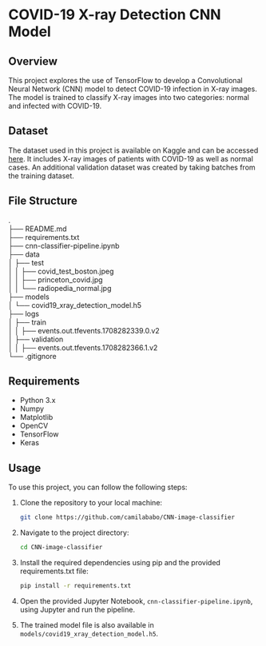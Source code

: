 # COVID-19 X-ray Detection CNN Model

## Overview

This project explores the use of TensorFlow to develop a Convolutional Neural Network (CNN) model to detect COVID-19 infection in X-ray images. The model is trained to classify X-ray images into two categories: normal and infected with COVID-19. 

## Dataset

The dataset used in this project is available on Kaggle and can be accessed [here](https://www.kaggle.com/datasets/pranavraikokte/covid19-image-dataset?resource=download). It includes X-ray images of patients with COVID-19 as well as normal cases.
An additional validation dataset was created by taking batches from the training dataset.

## File Structure

.  
├── README.md  
├── requirements.txt  
├── cnn-classifier-pipeline.ipynb  
├── data  
│ ├── test  
│ │ ├── covid_test_boston.jpeg  
│ │ ├── princeton_covid.jpg  
│ │ └── radiopedia_normal.jpg  
├── models  
│ └── covid19_xray_detection_model.h5  
├── logs  
│ ├── train   
│ │ ├── events.out.tfevents.1708282339.0.v2  
│ ├── validation  
│ │ ├── events.out.tfevents.1708282366.1.v2  
└── .gitignore

## Requirements

- Python 3.x
- Numpy
- Matplotlib
- OpenCV
- TensorFlow
- Keras

## Usage

To use this project, you can follow the following steps:

1. Clone the repository to your local machine:

    ```bash
    git clone https://github.com/camilababo/CNN-image-classifier
    ```

2. Navigate to the project directory:

    ```bash
    cd CNN-image-classifier
    ```

3. Install the required dependencies using pip and the provided requirements.txt file:

    ```bash
    pip install -r requirements.txt
    ```

4. Open the provided Jupyter Notebook, `cnn-classifier-pipeline.ipynb`, using Jupyter and run the pipeline.


5. The trained model file is also available in `models/covid19_xray_detection_model.h5`.

